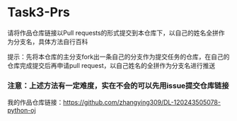 # Task3-Prs
请将作品仓库链接以Pull requests的形式提交到本仓库下，以自己的姓名全拼作为分支名，具体方法自行百科

提示：先将本仓库的主分支fork出一条自己的分支作为提交任务的仓库，在自己的仓库完成提交后再申请pull request，以自己姓名的全拼作为分支名进行推送

### 注意：上述方法有一定难度，实在不会的可以先用issue提交仓库链接
我的作品仓库链接：https://github.com/zhangying309/DL-120243505078-python-oj 
